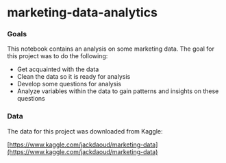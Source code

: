 # marketing-data-analytics
### Goals   
This notebook contains an analysis on some marketing data. The goal for this project was to do the following: 
* Get acquainted with the data 
* Clean the data so it is ready for analysis 
* Develop some questions for analysis 
* Analyze variables within the data to gain patterns and insights on these questions

### Data

The data for this project was downloaded from Kaggle:

[https://www.kaggle.com/jackdaoud/marketing-data](https://www.kaggle.com/jackdaoud/marketing-data)
